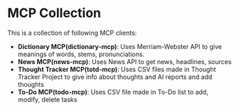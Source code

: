 # MCP Collection
This is a collection of following MCP clients:
- **Dictionary MCP(dictionary-mcp)**: Uses Merriam-Webster API to give meanings of words, stems, pronunciations. 
- **News MCP(news-mcp)**: Uses News API to get news, headlines, sources
- **Thought Tracker MCP(totd-mcp)**: Uses CSV files made in Thought Tracker Project to give info about thoughts and AI reports and add thoughts
- **To-Do MCP(todo-mcp)**: Uses CSV file made in To-Do list to add, modify, delete tasks